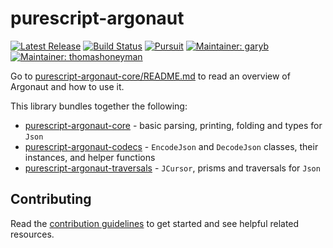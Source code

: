 # purescript-argonaut

[![Latest Release](http://img.shields.io/github/release/purescript-contrib/purescript-argonaut.svg)](https://github.com/purescript-contrib/purescript-argonaut/releases)
[![Build Status](https://travis-ci.org/purescript-contrib/purescript-argonaut.svg)](https://travis-ci.org/purescript-contrib/purescript-argonaut)
[![Pursuit](http://pursuit.purescript.org/packages/purescript-argonaut/badge)](http://pursuit.purescript.org/packages/purescript-argonaut/)
[![Maintainer: garyb](https://img.shields.io/badge/maintainer-garyb-lightgrey.svg)](http://github.com/garyb)
[![Maintainer: thomashoneyman](https://img.shields.io/badge/maintainer-thomashoneyman-lightgrey.svg)](http://github.com/thomashoneyman)

Go to [purescript-argonaut-core/README.md](https://github.com/purescript-contrib/purescript-argonaut-core/blob/master/README.md) to read an overview of Argonaut and how to use it.

This library bundles together the following:

- [purescript-argonaut-core](https://github.com/purescript-contrib/purescript-argonaut-core) - basic parsing, printing, folding and types for `Json`
- [purescript-argonaut-codecs](https://github.com/purescript-contrib/purescript-argonaut-codecs) - `EncodeJson` and `DecodeJson` classes, their instances, and helper functions
- [purescript-argonaut-traversals](https://github.com/purescript-contrib/purescript-argonaut-traversals) - `JCursor`, prisms and traversals for `Json`

## Contributing

Read the [contribution guidelines](https://github.com/purescript-contrib/purescript-argonaut/blob/master/.github/contributing.md) to get started and see helpful related resources.
